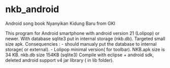 # nkb_android
Android song book Nyanyikan Kidung Baru from GKI

This program for Android smartphone with android version 21 (Lolipop) or newer.
With database sqlite3 put in internal storage (nkb.db).
Targeted small size apk.
Consequencies : - should manualy put the database to internal storage( or external).
                - Lolipop minimal version( for toolbar).
NKB.apk size is 34 KB.
nkb.db size 154KB (sqlite3)
Compile with eclipse + android sdk, deleted android support v4 jar library ( in lib folder).
